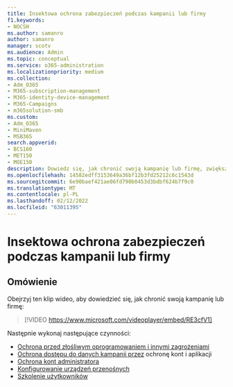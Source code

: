 ```yaml
---
title: Insektowa ochrona zabezpieczeń podczas kampanii lub firmy
f1.keywords:
- NOCSH
ms.author: samanro
author: samanro
manager: scotv
ms.audience: Admin
ms.topic: conceptual
ms.service: o365-administration
ms.localizationpriority: medium
ms.collection:
- Adm_O365
- M365-subscription-management
- M365-identity-device-management
- M365-Campaigns
- m365solution-smb
ms.custom:
- Adm_O365
- MiniMaven
- MSB365
search.appverid:
- BCS160
- MET150
- MOE150
description: Dowiedz się, jak chronić swoją kampanię lub firmę, zwiększając bezpieczeństwo za pomocą Microsoft 365.
ms.openlocfilehash: 14582edff3153649a36bf12b3fd25212c6c1543d
ms.sourcegitcommit: 6e90baef421ae06fd790b0453d3bdbf624b7f9c0
ms.translationtype: MT
ms.contentlocale: pl-PL
ms.lasthandoff: 02/12/2022
ms.locfileid: "63011395"
---
```

# <a name="bump-up-security-protection-for-your-campaign-or-business"></a>Insektowa ochrona zabezpieczeń podczas kampanii lub firmy


## <a name="overview"></a>Omówienie 
Obejrzyj ten klip wideo, aby dowiedzieć się, jak chronić swoją kampanię lub firmę:


> [!VIDEO https://www.microsoft.com/videoplayer/embed/RE3cfV1]  


Następnie wykonaj następujące czynności:

- [Ochrona przed złośliwym oprogramowaniem i innymi zagrożeniami](m365-campaigns-increase-protection.md)
- [Ochrona dostępu do danych kampanii przez](m365-campaigns-conditional-access.md) ochronę kont i aplikacji
- [Ochrona kont administratora](m365-campaigns-protect-admin-accounts.md)
- [Konfigurowanie urządzeń przenośnych](../business/set-up-mobile-devices.md?toc=/microsoft-365/campaigns/toc.json)
- [Szkolenie użytkowników](m365-campaigns-users.md)
